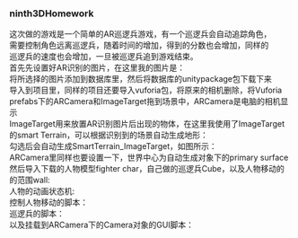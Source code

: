 ### ninth3DHomework
这次做的游戏是一个简单的AR巡逻兵游戏，有一个巡逻兵会自动追踪角色，<br>
需要控制角色远离巡逻兵，随着时间的增加，得到的分数也会增加，同样的<br>
巡逻兵的速度也会增加，一旦被巡逻兵追到游戏结束。<br>
首先先设置好AR识别的图片，在这里我的图片是：<br>
![]()<br>
将所选择的图片添加到数据库里，然后将数据库的unitypackage包下载下来<br>
导入到项目里，同样的项目还要导入vuforia包，将原来的相机删除，将Vuforia<br>
prefabs下的ARCamera和ImageTarget拖到场景中，ARCamera是电脑的相机显示<br>
ImageTarget用来放置AR识别图片后出现的物体，在这里我使用了ImageTarget<br>
的smart Terrain，可以根据识别到的场景自动生成地形：<br>
![]()<br>
勾选后会自动生成SmartTerrain_ImageTarget，如图所示：<br>
![]()<br>
ARCamera里同样也要设置一下，世界中心为自动生成对象下的primary surface<br>
![]()<br>
然后导入下载的人物模型fighter char，自己做的巡逻兵Cube，以及人物移动的<br>
的范围wall:<br>
![]()<br>
人物的动画状态机:<br>
![]()<br>
控制人物移动的脚本：<br>
![]()<br>
巡逻兵的脚本：<br>
![]()<br>
![]()<br>
以及挂载到ARCamera下的Camera对象的GUI脚本：<br>
![]()<br>
![]()<br>
